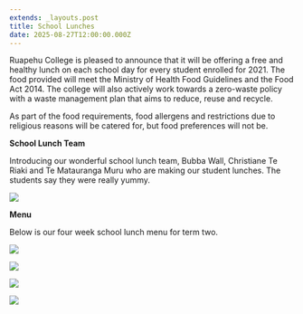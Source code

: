 ```yaml
---
extends: _layouts.post
title: School Lunches
date: 2025-08-27T12:00:00.000Z
---
```

Ruapehu College is pleased to announce that it will be offering a free and healthy lunch on each school day for every student enrolled for 2021. The food provided will meet the Ministry of Health Food Guidelines and the Food Act 2014. The college will also actively work towards a zero-waste policy with a waste management plan that aims to reduce, reuse and recycle.

As part of the food requirements, food allergens and restrictions due to religious reasons will be catered for, but food preferences will not be. 

**School Lunch Team**

Introducing our wonderful school lunch team, Bubba Wall, Christiane Te Riaki and Te Matauranga Muru who are making our student lunches. The students say they were really yummy.

![](https://res.cloudinary.com/ruapehu-college/image/upload/v1652306078/DSC_2248_uxrzvf.jpg)

**Menu**

Below is our four week school lunch menu for term two. 

![](https://res.cloudinary.com/ruapehu-college/image/upload/v1651707991/Lunch_1_xhttrl.jpg)

![](https://res.cloudinary.com/ruapehu-college/image/upload/v1651707991/Lunch_2_nlsfm2.jpg)

![](https://res.cloudinary.com/ruapehu-college/image/upload/v1651707991/Lunch_3_x756jh.jpg)

![](https://res.cloudinary.com/ruapehu-college/image/upload/v1651707992/Lunch_4_u0rcdo.jpg)

![]()
